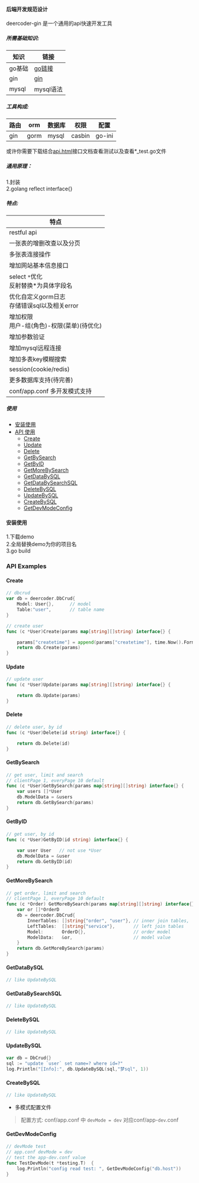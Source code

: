 #### 后端开发规范设计  
deercoder-gin 是一个通用的api快速开发工具  

##### 所需基础知识:  
| 知识   | 链接 | 
| ---   | ---- |
| go基础 |  [go链接](https://github.com/astaxie/build-web-application-with-golang/blob/master/zh/preface.md) |
| gin   | [gin](https://github.com/gin-gonic/gin) |
| mysql | mysql语法 |

##### 工具构成:  
| 路由 | orm  | 数据库 | 权限   | 配置    |
| --- | ---- | ----  | ------ | ------ |
| gin | gorm | mysql | casbin | go-ini | 

或许你需要下载结合[api.html](./demo/api.html)接口文档查看测试以及查看*_test.go文件
##### 通用原理：

1.封装  
2.golang reflect interface{}  

##### 特点:
| 特点 | 
| ------ |
| restful api |  
| 一张表的增删改查以及分页 |   
| 多张表连接操作 |  
| 增加网站基本信息接口 |  
| select `*`优化<br>反射替换*为具体字段名 |
| 优化自定义gorm日志<br>存储错误sql以及相关error |  
| 增加权限<br>用户-组(角色)-权限(菜单)(待优化) |
| 增加参数验证 |
| 增加mysql远程连接 |
| 增加多表key模糊搜索 |
| session(cookie/redis) |
| 更多数据库支持(待完善) |
| conf/app.conf 多开发模式支持 |

##### 使用  
- [安装使用](#安装使用)
- [API 使用](#api-examples)
    - [Create](#create)
    - [Update](#update)
    - [Delete](#delete)
    - [GetBySearch](#getbysearch)
    - [GetByID](#getbyid) 
    - [GetMoreBySearch](#getmorebysearch)
    - [GetDataBySQL](#getdatabysql)
    - [GetDataBySearchSQL](#getdatabysearchsql)
    - [DeleteBySQL](#deletebysql)
    - [UpdateBySQL](#updatebysql)
    - [CreateBySQL](#createbysql)
    - [GetDevModeConfig](#getdevmodeconfig)
    

#### 安装使用  
1.下载demo  
2.全局替换demo为你的项目名  
3.go build  

### API Examples  
#### Create
```go
// dbcrud
var db = deercoder.DbCrud{
	Model: User{},		// model
	Table:"user",		// table name
}

// create user
func (c *User)Create(params map[string][]string) interface{} {

	params["createtime"] = append(params["createtime"], time.Now().Format("2006-01-02 15:04:05"))
	return db.Create(params)
}
```

#### Update
```go
// update user
func (c *User)Update(params map[string][]string) interface{} {

	return db.Update(params)
}
```

#### Delete
```go
// delete user, by id
func (c *User)Delete(id string) interface{} {

	return db.Delete(id)
}
```

#### GetBySearch
```go
// get user, limit and search
// clientPage 1, everyPage 10 default
func (c *User)GetBySearch(params map[string][]string) interface{} {
	var users []*User
	db.ModelData = &users
	return db.GetBySearch(params)
}
```

#### GetByID
```go
// get user, by id
func (c *User)GetByID(id string) interface{} {

	var user User	// not use *User
	db.ModelData = &user
	return db.GetByID(id)
}
```

#### GetMoreBySearch
```go
// get order, limit and search
// clientPage 1, everyPage 10 default
func (c *Order) GetMoreBySearch(params map[string][]string) interface{} {
	var or []*OrderD
	db = deercoder.DbCrud{
		InnerTables: []string{"order", "user"}, // inner join tables, 'order' must the first table
		LeftTables:  []string{"service"},       // left join tables
		Model:       OrderD{},                  // order model
		ModelData:   &or,                       // model value
	}
	return db.GetMoreBySearch(params)
}

```

#### GetDataBySQL
```go
// like UpdateBySQL
```

#### GetDataBySearchSQL
```go
// like UpdateBySQL
```

#### DeleteBySQL
```go
// like UpdateBySQL
```

#### UpdateBySQL
```go
var db = DbCrud{}
sql := "update `user` set name=? where id=?"
log.Println("[Info]:", db.UpdateBySQL(sql,"梦sql", 1))
```

#### CreateBySQL
```go
// like UpdateBySQL
```

- 多模式配置文件  
> 配置方式: conf/app.conf 中 `devMode = dev` 对应conf/app-`dev`.conf  

#### GetDevModeConfig
```go
// devMode test
// app.conf devMode = dev
// test the app-dev.conf value
func TestDevMode(t *testing.T)  {
	log.Println("config read test: ", GetDevModeConfig("db.host"))
}
```